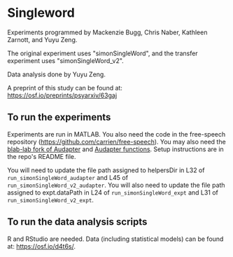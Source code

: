 #  Singleword
Experiments programmed by Mackenzie Bugg, Chris Naber, Kathleen Zarnott, and Yuyu Zeng.

The original experiment uses "simonSingleWord", and the transfer experiment uses "simonSingleWord_v2".

Data analysis done by Yuyu Zeng.

A preprint of this study can be found at: https://osf.io/preprints/psyarxiv/63gaj

## To run the experiments
Experiments are run in MATLAB. You also need the code in the free-speech repository (https://github.com/carrien/free-speech). You may also need the [blab-lab fork of Audapter](https://github.com/blab-lab/audapter_mex) and [Audapter functions](https://github.com/blab-lab/audapter_matlab). Setup instructions are in the repo's README file.

You will need to update the file path assigned to helpersDir in L32 of `run_simonSingleWord_audapter` and L45 of `run_simonSingleWord_v2_audapter`. You will also need to update the file path assigned to expt.dataPath in L24 of `run_simonSingleWord_expt` and L31 of `run_simonSingleWord_v2_expt`.

## To run the data analysis scripts
R and RStudio are needed. Data (including statistical models) can be found at: https://osf.io/d4t6s/.

